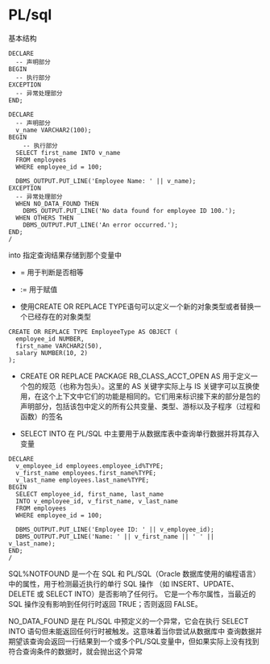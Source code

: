 # PL/sql


基本结构
``` oracle
DECLARE
  -- 声明部分
BEGIN
  -- 执行部分
EXCEPTION
  -- 异常处理部分
END;
```


``` oracle
DECLARE
  -- 声明部分
  v_name VARCHAR2(100);
BEGIN
	-- 执行部分
  SELECT first_name INTO v_name
  FROM employees
  WHERE employee_id = 100;
  
  DBMS_OUTPUT.PUT_LINE('Employee Name: ' || v_name);
EXCEPTION
  -- 异常处理部分
  WHEN NO_DATA_FOUND THEN
    DBMS_OUTPUT.PUT_LINE('No data found for employee ID 100.');
  WHEN OTHERS THEN
    DBMS_OUTPUT.PUT_LINE('An error occurred.');
END;
/
```

into 指定查询结果存储到那个变量中


- = 用于判断是否相等
- := 用于赋值


- 使用CREATE OR REPLACE TYPE语句可以定义一个新的对象类型或者替换一个已经存在的对象类型
``` oracle
CREATE OR REPLACE TYPE EmployeeType AS OBJECT (
  employee_id NUMBER,
  first_name VARCHAR2(50),
  salary NUMBER(10, 2)
);
```


- CREATE OR REPLACE PACKAGE RB_CLASS_ACCT_OPEN AS
  用于定义一个包的规范（也称为包头）。这里的 AS 关键字实际上与 IS 关键字可以互换使用，在这个上下文中它们的功能是相同的。它们用来标识接下来的部分是包的声明部分，包括该包中定义的所有公共变量、类型、游标以及子程序（过程和函数）的签名

- SELECT INTO 在 PL/SQL 中主要用于从数据库表中查询单行数据并将其存入变量

``` oracle
DECLARE
  v_employee_id employees.employee_id%TYPE;
  v_first_name employees.first_name%TYPE;
  v_last_name employees.last_name%TYPE;
BEGIN
  SELECT employee_id, first_name, last_name
  INTO v_employee_id, v_first_name, v_last_name
  FROM employees
  WHERE employee_id = 100;

  DBMS_OUTPUT.PUT_LINE('Employee ID: ' || v_employee_id);
  DBMS_OUTPUT.PUT_LINE('Name: ' || v_first_name || ' ' || v_last_name);
END;
/
```



SQL%NOTFOUND 是一个在 SQL 和 PL/SQL（Oracle 数据库使用的编程语言）中的属性，用于检测最近执行的单行 SQL 操作
（如 INSERT、UPDATE、DELETE 或 SELECT INTO）是否影响了任何行。
它是一个布尔属性，当最近的 SQL 操作没有影响到任何行时返回 TRUE；否则返回 FALSE。

NO_DATA_FOUND 是在 PL/SQL 中预定义的一个异常，它会在执行 SELECT INTO 语句但未能返回任何行时被触发。这意味着当你尝试从数据库中
查询数据并期望该查询会返回一行结果到一个或多个PL/SQL变量中，但如果实际上没有找到符合查询条件的数据时，就会抛出这个异常